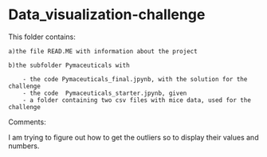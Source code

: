 # Data_visualization-challenge

This folder contains:

    a)the file READ.ME with information about the project

    b)the subfolder Pymaceuticals with

        - the code Pymaceuticals_final.jpynb, with the solution for the challenge
        - the code  Pymaceuticals_starter.jpynb, given
        - a folder containing two csv files with mice data, used for the challenge

Comments:

 I am trying to figure out how to get the outliers so to display their values and numbers. 
